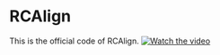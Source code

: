 # RCAlign
This is the official code of RCAlign.
[![Watch the video](https://img.youtube.com/vi/dQw4w9WgXcQ/0.jpg)]([[https://www.youtube.com/watch?v=dQw4w9WgXcQ](https://drive.google.com/file/d/13AXl33a4Ny17PpvvqQCPHBP3i4K8xsPI/view?usp=drive_link)](https://drive.google.com/file/d/13AXl33a4Ny17PpvvqQCPHBP3i4K8xsPI/view?usp=drive_link))



